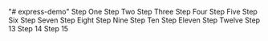 "# express-demo" 
Step One
Step Two
Step Three
Step Four
Step Five
Step Six
Step Seven
Step Eight
Step Nine
Step Ten
Step Eleven
Step Twelve
Step 13
Step 14
Step 15